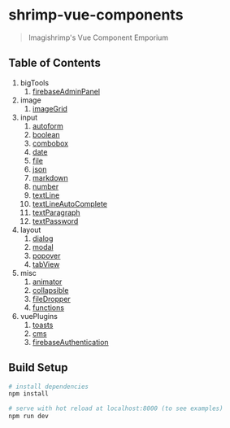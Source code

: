 # shrimp-vue-components

> Imagishrimp's Vue Component Emporium

## Table of Contents
1. bigTools
	1. [firebaseAdminPanel](./src/bigTools/firebaseAdminPanel/docs.md)
2. image
	1. [imageGrid](./src/image/imageGrid/docs.md)
3. input
	1. [autoform](./src/input/autoform/docs.md)
	2. [boolean](./src/input/boolean/docs.md)
	3. [combobox](./src/input/combobox/docs.md)
	4. [date](./src/input/date/docs.md)
	5. [file](./src/input/file/docs.md)
	6. [json](./src/input/json/docs.md)
	7. [markdown](./src/input/markdown/docs.md)
	8. [number](./src/input/number/docs.md)
	9. [textLine](./src/input/textLine/docs.md)
	10. [textLineAutoComplete](./src/input/textLineAutoComplete/docs.md)
	11. [textParagraph](./src/input/textParagraph/docs.md)
	12. [textPassword](./src/input/textPassword/docs.md)
4. layout
	1. [dialog](./src/layout/dialog/docs.md)
	2. [modal](./src/layout/modal/docs.md)
	3. [popover](./src/layout/popover/docs.md)
	4. [tabView](./src/layout/tabView/docs.md)
5. misc
	1. [animator](./src/misc/animator/docs.md)
	2. [collapsible](./src/misc/collapsible/docs.md)
	3. [fileDropper](./src/misc/fileDropper/docs.md)
	4. [functions](./src/misc/functions/docs.md)
6. vuePlugins
	1. [toasts](./src/vuePlugins/toasts/docs.md)
	2. [cms](./src/vuePlugins/cms/docs/readme.md)
    3. [firebaseAuthentication](./src/vuePlugins/firebaseAuthentication/docs.md)


## Build Setup

``` bash
# install dependencies
npm install

# serve with hot reload at localhost:8000 (to see examples)
npm run dev
```


